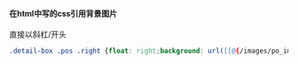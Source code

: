 #### 在html中写的css引用背景图片

直接以斜杠/开头

```css
.detail-box .pos .right {float: right;background: url([[@{/images/po_img.png}]]) no-repeat left;
```

